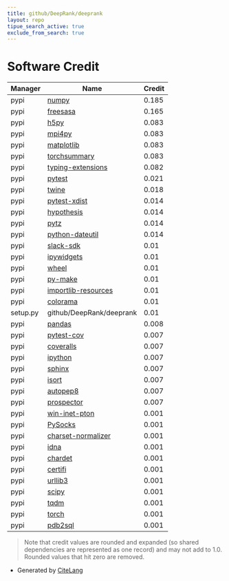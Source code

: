 ```yaml
---
title: github/DeepRank/deeprank
layout: repo
tipue_search_active: true
exclude_from_search: true
---
```

# Software Credit

|Manager|Name|Credit|
|-------|----|------|
|pypi|[numpy](https://www.numpy.org)|0.185|
|pypi|[freesasa](http://freesasa.github.io/)|0.165|
|pypi|[h5py](http://www.h5py.org)|0.083|
|pypi|[mpi4py](https://github.com/mpi4py/mpi4py/)|0.083|
|pypi|[matplotlib](https://matplotlib.org)|0.083|
|pypi|[torchsummary](https://github.com/sksq96/pytorch-summary)|0.083|
|pypi|[typing-extensions](https://pypi.org/project/typing-extensions)|0.082|
|pypi|[pytest](https://pypi.org/project/pytest)|0.021|
|pypi|[twine](https://pypi.org/project/twine)|0.018|
|pypi|[pytest-xdist](https://pypi.org/project/pytest-xdist)|0.014|
|pypi|[hypothesis](https://pypi.org/project/hypothesis)|0.014|
|pypi|[pytz](https://pypi.org/project/pytz)|0.014|
|pypi|[python-dateutil](https://pypi.org/project/python-dateutil)|0.014|
|pypi|[slack-sdk](https://github.com/slackapi/python-slack-sdk)|0.01|
|pypi|[ipywidgets](https://pypi.org/project/ipywidgets)|0.01|
|pypi|[wheel](https://pypi.org/project/wheel)|0.01|
|pypi|[py-make](https://pypi.org/project/py-make)|0.01|
|pypi|[importlib-resources](https://pypi.org/project/importlib-resources)|0.01|
|pypi|[colorama](https://pypi.org/project/colorama)|0.01|
|setup.py|github/DeepRank/deeprank|0.01|
|pypi|[pandas](https://pandas.pydata.org)|0.008|
|pypi|[pytest-cov](https://pypi.org/project/pytest-cov)|0.007|
|pypi|[coveralls](https://pypi.org/project/coveralls)|0.007|
|pypi|[ipython](https://pypi.org/project/ipython)|0.007|
|pypi|[sphinx](https://pypi.org/project/sphinx)|0.007|
|pypi|[isort](https://pypi.org/project/isort)|0.007|
|pypi|[autopep8](https://pypi.org/project/autopep8)|0.007|
|pypi|[prospector](https://pypi.org/project/prospector)|0.007|
|pypi|[win-inet-pton](https://pypi.org/project/win-inet-pton)|0.001|
|pypi|[PySocks](https://pypi.org/project/PySocks)|0.001|
|pypi|[charset-normalizer](https://pypi.org/project/charset-normalizer)|0.001|
|pypi|[idna](https://pypi.org/project/idna)|0.001|
|pypi|[chardet](https://pypi.org/project/chardet)|0.001|
|pypi|[certifi](https://pypi.org/project/certifi)|0.001|
|pypi|[urllib3](https://pypi.org/project/urllib3)|0.001|
|pypi|[scipy](https://www.scipy.org)|0.001|
|pypi|[tqdm](https://tqdm.github.io)|0.001|
|pypi|[torch](https://pytorch.org/)|0.001|
|pypi|[pdb2sql](https://github.com/DeepRank/pdb2sql)|0.001|


> Note that credit values are rounded and expanded (so shared dependencies are represented as one record) and may not add to 1.0. Rounded values that hit zero are removed.


- Generated by [CiteLang](https://github.com/vsoch/citelang)

